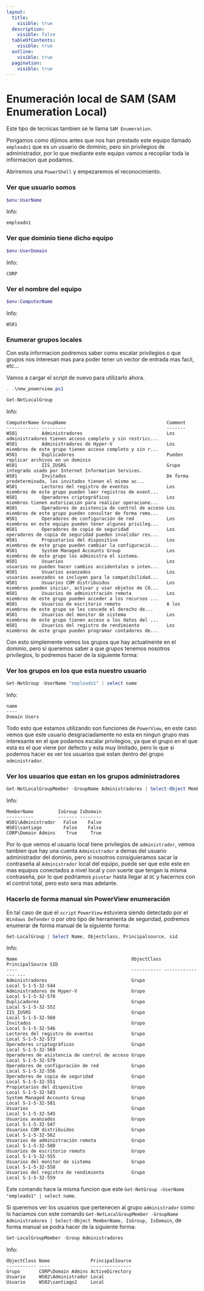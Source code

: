 ```yaml
---
layout:
  title:
    visible: true
  description:
    visible: false
  tableOfContents:
    visible: true
  outline:
    visible: true
  pagination:
    visible: true
---
```


# Enumeración local de SAM (SAM Enumeration Local)

Este tipo de tecnicas tambien se le llama `SAM Enumeration`.

Pongamos como dijimos antes que nos han prestado este equipo llamado `empleado1` que es un usuario de dominio, pero sin privilegios de administrador, por lo que mediante este equipo vamos a recopilar toda la informacion que podamos.

Abriremos una `PowerShell` y empezaremos el reconocimiento.

### Ver que usuario somos

```powershell
$env:UserName
```

Info:

```
empleado1
```

### Ver que dominio tiene dicho equipo

```powershell
$env:UserDomain
```

Info:

```
CORP
```

### Ver el nombre del equipo

```powershell
$env:ComputerName
```

Info:

```
WS01
```

### Enumerar grupos locales

Con esta informacion podremos saber como escalar privilegios o que grupos nos interesan mas para poder tener un vector de entrada mas facil, etc...

Vamos a cargar el script de nuevo para utilizarlo ahora.

```powershell
. .\new_powerview.ps1
```

```powershell
Get-NetLocalGroup
```

Info:

```
ComputerName GroupName                                     Comment
------------ ---------                                     -------
WS01         Administradores                               Los administradores tienen acceso completo y sin restricc...
WS01         Administradores de Hyper-V                    Los miembros de este grupo tienen acceso completo y sin r...
WS01         Duplicadores                                  Pueden replicar archivos en un dominio
WS01         IIS_IUSRS                                     Grupo integrado usado por Internet Information Services.
WS01         Invitados                                     De forma predeterminada, los invitados tienen el mismo ac...
WS01         Lectores del registro de eventos              Los miembros de este grupo pueden leer registros de event...
WS01         Operadores criptográficos                     Los miembros tienen autorización para realizar operacione...
WS01         Operadores de asistencia de control de acceso Los miembros de este grupo pueden consultar de forma remo...
WS01         Operadores de configuración de red            Los miembros en este equipo pueden tener algunos privileg...
WS01         Operadores de copia de seguridad              Los operadores de copia de seguridad pueden invalidar res...
WS01         Propietarios del dispositivo                  Los miembros de este grupo pueden cambiar la configuració...
WS01         System Managed Accounts Group                 Los miembros de este grupo los administra el sistema.
WS01         Usuarios                                      Los usuarios no pueden hacer cambios accidentales o inten...
WS01         Usuarios avanzados                            Los usuarios avanzados se incluyen para la compatibilidad...
WS01         Usuarios COM distribuidos                     Los miembros pueden iniciar, activar y usar objetos de CO...
WS01         Usuarios de administración remota             Los miembros de este grupo pueden acceder a los recursos ...
WS01         Usuarios de escritorio remoto                 A los miembros de este grupo se les concede el derecho de...
WS01         Usuarios del monitor de sistema               Los miembros de este grupo tienen acceso a los datos del ...
WS01         Usuarios del registro de rendimiento          Los miembros de este grupo pueden programar contadores de...
```

Con esto simplemente vemos los grupos que hay actualmente en el dominio, pero si queremos saber a que grupos tenemos nosotros privilegios, lo podremos hacer de la siguiente forma:

### Ver los grupos en los que esta nuestro usuario

```powershell
Get-NetGroup -UserName "empleado1" | select name
```

Info:

```
name
----
Domain Users
```

Todo esto que estamos utilizando son funciones de `PowerView`, en este caso vemos que este usuario desgraciadamente no esta en ningun grupo mas interesante en el que podamos escalar privilegios, ya que el grupo en el que esta es el que viene por defecto y esta muy limitado, pero lo que si podemos hacer es ver los usuarios que estan dentro del grupo `administrador`.

### Ver los usuarios que estan en los grupos administradores

```powershell
Get-NetLocalGroupMember -GroupName Administradores | Select-Object MemberName, IsGroup, IsDomain
```

Info:

```
MemberName         IsGroup IsDomain
----------         ------- --------
WS01\Administrador   False    False
WS01\santiago        False    False
CORP\Domain Admins    True     True
```

Por lo que vemos el usuario local tiene privilegios de `administrador`, vemos tambien que hay una cuenta `Administrador` a demas del usuario administrador del dominio, pero si nosotros consiguieramos sacar la contraseña al `Administrador` local del equipo, puede ser que este este en mas equipos conectados a nivel local y con suerte que tengan la misma contraseña, por lo que podriamos `pivotar` hasta llegar al `DC` y hacernos con el control total, pero esto sera mas adelante.

### Hacerlo de forma manual sin PowerView enumeración

En tal caso de que el `script` `PowerView` estuviera siendo detectado por el `Windows Defender` o por otro tipo de herramienta de seguridad, podremos enumerar de forma manual de la siguiente forma:

```powershell
Get-LocalGroup | Select Name, Objectclass, Principalsource, sid
```

Info:

```
Name                                          ObjectClass PrincipalSource SID
----                                          ----------- --------------- ---
Administradores                               Grupo                 Local S-1-5-32-544
Administradores de Hyper-V                    Grupo                 Local S-1-5-32-578
Duplicadores                                  Grupo                 Local S-1-5-32-552
IIS_IUSRS                                     Grupo                 Local S-1-5-32-568
Invitados                                     Grupo                 Local S-1-5-32-546
Lectores del registro de eventos              Grupo                 Local S-1-5-32-573
Operadores criptográficos                     Grupo                 Local S-1-5-32-569
Operadores de asistencia de control de acceso Grupo                 Local S-1-5-32-579
Operadores de configuración de red            Grupo                 Local S-1-5-32-556
Operadores de copia de seguridad              Grupo                 Local S-1-5-32-551
Propietarios del dispositivo                  Grupo                 Local S-1-5-32-583
System Managed Accounts Group                 Grupo                 Local S-1-5-32-581
Usuarios                                      Grupo                 Local S-1-5-32-545
Usuarios avanzados                            Grupo                 Local S-1-5-32-547
Usuarios COM distribuidos                     Grupo                 Local S-1-5-32-562
Usuarios de administración remota             Grupo                 Local S-1-5-32-580
Usuarios de escritorio remoto                 Grupo                 Local S-1-5-32-555
Usuarios del monitor de sistema               Grupo                 Local S-1-5-32-558
Usuarios del registro de rendimiento          Grupo                 Local S-1-5-32-559
```

Este comando hace la misma funcion que este `Get-NetGroup -UserName "empleado1" | select name`.

Si queremos ver los usuarios que pertenecen al grupo `administrador` como lo haciamos con este comando `Get-NetLocalGroupMember -GroupName Administradores | Select-Object MemberName, IsGroup, IsDomain`, de forma manual se podra hacer de la siguiente forma:

```powershell
Get-LocalGroupMember -Group Administradores
```

Info:

```
ObjectClass Name               PrincipalSource
----------- ----               ---------------
Grupo       CORP\Domain Admins ActiveDirectory
Usuario     WS02\Administrador Local
Usuario     WS02\santiago2     Local
```
